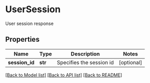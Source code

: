 # UserSession

User session response

## Properties
Name | Type | Description | Notes
------------ | ------------- | ------------- | -------------
**session_id** | **str** | Specifies the session id | [optional] 

[[Back to Model list]](../README.md#documentation-for-models) [[Back to API list]](../README.md#documentation-for-api-endpoints) [[Back to README]](../README.md)


